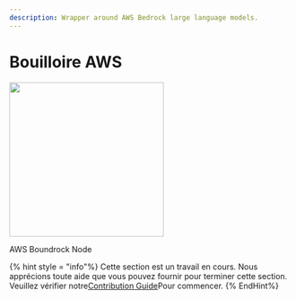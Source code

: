 ```yaml
---
description: Wrapper around AWS Bedrock large language models.
---
```


# Bouilloire AWS

<gigne> <img src = "../../../. GitBook / Assets / Image (2) (5) .png" alt = "" width = "275"> <Figcaption> <p> AWS Boundrock Node </p> </gigcaption> </pigucial>

{% hint style = "info"%}
Cette section est un travail en cours. Nous apprécions toute aide que vous pouvez fournir pour terminer cette section. Veuillez vérifier notre[Contribution Guide](broken-reference)Pour commencer.
{% EndHint%}
